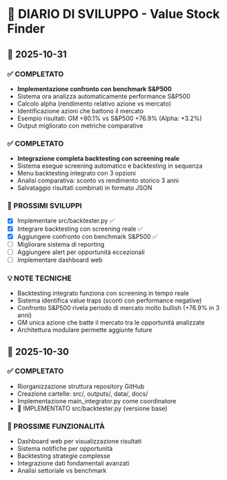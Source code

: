 # 🚀 DIARIO DI SVILUPPO - Value Stock Finder

## 📅 2025-10-31
### ✅ COMPLETATO
- **Implementazione confronto con benchmark S&P500**
- Sistema ora analizza automaticamente performance S&P500
- Calcolo alpha (rendimento relativo azione vs mercato)
- Identificazione azioni che battono il mercato
- Esempio risultati: GM +80.1% vs S&P500 +76.9% (Alpha: +3.2%)
- Output migliorato con metriche comparative

### ✅ COMPLETATO
- **Integrazione completa backtesting con screening reale**
- Sistema esegue screening automatico e backtesting in sequenza
- Menu backtesting integrato con 3 opzioni
- Analisi comparativa: sconto vs rendimento storico 3 anni
- Salvataggio risultati combinati in formato JSON

### 🔧 PROSSIMI SVILUPPI
- [x] Implementare src/backtester.py ✅
- [x] Integrare backtesting con screening reale ✅  
- [x] Aggiungere confronto con benchmark S&P500 ✅
- [ ] Migliorare sistema di reporting
- [ ] Aggiungere alert per opportunità eccezionali
- [ ] Implementare dashboard web

### 💡 NOTE TECNICHE
- Backtesting integrato funziona con screening in tempo reale
- Sistema identifica value traps (sconti con performance negative)
- Confronto S&P500 rivela periodo di mercato molto bullish (+76.9% in 3 anni)
- GM unica azione che batte il mercato tra le opportunità analizzate
- Architettura modulare permette aggiunte future

## 📅 2025-10-30
### ✅ COMPLETATO
- Riorganizzazione struttura repository GitHub
- Creazione cartelle: src/, outputs/, data/, docs/
- Implementazione main_integrator.py come coordinatore
- 🎯 IMPLEMENTATO src/backtester.py (versione base)

### 🔭 PROSSIME FUNZIONALITÀ
- Dashboard web per visualizzazione risultati
- Sistema notifiche per opportunità
- Backtesting strategie complesse
- Integrazione dati fondamentali avanzati
- Analisi settoriale vs benchmark
